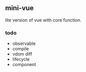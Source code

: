 ## mini-vue

lite version of vue with core function.

### todo

- observable
- compile
- vdom diff
- lifecycle
- component
